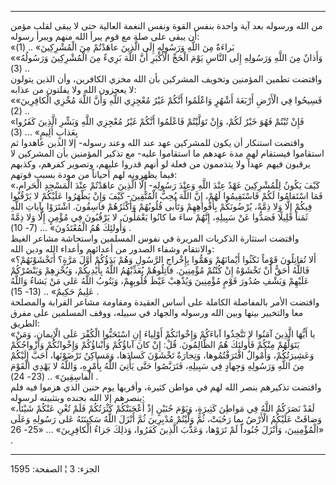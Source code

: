 ------------------------------------------------------------------------

من الله ورسوله بعد آية واحدة بنفس القوة ونفس النغمة العالية حتى لا يبقى
لقلب مؤمن أن يبقى على صلة مع قوم يبرأ الله منهم ويبرأ رسوله:  
«بَراءَةٌ مِنَ اللَّهِ وَرَسُولِهِ إِلَى الَّذِينَ عاهَدْتُمْ مِنَ الْمُشْرِكِينَ» .. (1)  
«وَأَذانٌ مِنَ اللَّهِ وَرَسُولِهِ إِلَى النَّاسِ يَوْمَ الْحَجِّ الْأَكْبَرِ أَنَّ اللَّهَ بَرِيءٌ مِنَ الْمُشْرِكِينَ
وَرَسُولُهُ» .. (3)  
واقتضت تطمين المؤمنين وتخويف المشركين بأن الله مخزي الكافرين، وأن الذين
يتولون لا يعجزون الله ولا يفلتون من عذابه:  
«فَسِيحُوا فِي الْأَرْضِ أَرْبَعَةَ أَشْهُرٍ وَاعْلَمُوا أَنَّكُمْ غَيْرُ مُعْجِزِي اللَّهِ وَأَنَّ اللَّهَ مُخْزِي
الْكافِرِينَ» .. (2)  
«فَإِنْ تُبْتُمْ فَهُوَ خَيْرٌ لَكُمْ، وَإِنْ تَوَلَّيْتُمْ فَاعْلَمُوا أَنَّكُمْ غَيْرُ مُعْجِزِي اللَّهِ وَبَشِّرِ الَّذِينَ
كَفَرُوا بِعَذابٍ أَلِيمٍ» ... (3)  
واقتضت استنكار أن يكون للمشركين عهد عند الله وعند رسوله- إلا الذين
عاهدوا ثم استقاموا فيستقام لهم مدة عهدهم ما استقاموا عليه- مع تذكير
المؤمنين بأن المشركين لا يرقبون فيهم عهداً ولا يتذممون من فعلة لو أنهم
قدروا عليهم، وتصوير كفرهم، وكذبهم فيما يظهرونه لهم أحياناً من مودة بسبب
قوتهم:  
«كَيْفَ يَكُونُ لِلْمُشْرِكِينَ عَهْدٌ عِنْدَ اللَّهِ وَعِنْدَ رَسُولِهِ- إِلَّا الَّذِينَ عاهَدْتُمْ عِنْدَ الْمَسْجِدِ
الْحَرامِ، فَمَا اسْتَقامُوا لَكُمْ فَاسْتَقِيمُوا لَهُمْ، إِنَّ اللَّهَ يُحِبُّ الْمُتَّقِينَ- كَيْفَ وَإِنْ
يَظْهَرُوا عَلَيْكُمْ لا يَرْقُبُوا فِيكُمْ إِلًّا وَلا ذِمَّةً، يُرْضُونَكُمْ بِأَفْواهِهِمْ وَتَأْبى قُلُوبُهُمْ
وَأَكْثَرُهُمْ فاسِقُونَ. اشْتَرَوْا بِآياتِ اللَّهِ ثَمَناً قَلِيلًا فَصَدُّوا عَنْ سَبِيلِهِ، إِنَّهُمْ ساءَ ما
كانُوا يَعْمَلُونَ. لا يَرْقُبُونَ فِي مُؤْمِنٍ إِلًّا وَلا ذِمَّةً وَأُولئِكَ هُمُ الْمُعْتَدُونَ» ... (7-
10) .  
واقتضت استثارة الذكريات المريرة في نفوس المسلمين واستجاشة مشاعر الغيظ
والانتقام وشفاء الصدور من أعدائهم وأعداء الله ودين الله:  
«أَلا تُقاتِلُونَ قَوْماً نَكَثُوا أَيْمانَهُمْ وَهَمُّوا بِإِخْراجِ الرَّسُولِ وَهُمْ بَدَؤُكُمْ أَوَّلَ مَرَّةٍ؟
أَتَخْشَوْنَهُمْ؟ فَاللَّهُ أَحَقُّ أَنْ تَخْشَوْهُ إِنْ كُنْتُمْ مُؤْمِنِينَ. قاتِلُوهُمْ يُعَذِّبْهُمُ اللَّهُ
بِأَيْدِيكُمْ، وَيُخْزِهِمْ وَيَنْصُرْكُمْ عَلَيْهِمْ وَيَشْفِ صُدُورَ قَوْمٍ مُؤْمِنِينَ وَيُذْهِبْ غَيْظَ قُلُوبِهِمْ،
وَيَتُوبُ اللَّهُ عَلى مَنْ يَشاءُ وَاللَّهُ عَلِيمٌ حَكِيمٌ» .. (13- 15) .  
واقتضت الأمر بالمفاصلة الكاملة على أساس العقيدة ومقاومة مشاعر القرابة
والمصلحة معا والتخيير بينها وبين الله ورسوله والجهاد في سبيله، ووقف
المسلمين على مفرق الطريق:  
«يا أَيُّهَا الَّذِينَ آمَنُوا لا تَتَّخِذُوا آباءَكُمْ وَإِخْوانَكُمْ أَوْلِياءَ إِنِ اسْتَحَبُّوا الْكُفْرَ
عَلَى الْإِيمانِ، وَمَنْ يَتَوَلَّهُمْ مِنْكُمْ فَأُولئِكَ هُمُ الظَّالِمُونَ. قُلْ: إِنْ كانَ آباؤُكُمْ
وَأَبْناؤُكُمْ وَإِخْوانُكُمْ وَأَزْواجُكُمْ وَعَشِيرَتُكُمْ، وَأَمْوالٌ اقْتَرَفْتُمُوها، وَتِجارَةٌ تَخْشَوْنَ
كَسادَها، وَمَساكِنُ تَرْضَوْنَها، أَحَبَّ إِلَيْكُمْ مِنَ اللَّهِ وَرَسُولِهِ وَجِهادٍ فِي سَبِيلِهِ، فَتَرَبَّصُوا
حَتَّى يَأْتِيَ اللَّهُ بِأَمْرِهِ، وَاللَّهُ لا يَهْدِي الْقَوْمَ الْفاسِقِينَ» .. (23- 24) .  
واقتضت تذكيرهم بنصر الله لهم في مواطن كثيرة، وأقربها يوم حنين الذي هزموا
فيه فلم ينصرهم إلا الله بجنده وبتثبيته لرسوله:  
«لَقَدْ نَصَرَكُمُ اللَّهُ فِي مَواطِنَ كَثِيرَةٍ، وَيَوْمَ حُنَيْنٍ إِذْ أَعْجَبَتْكُمْ كَثْرَتُكُمْ فَلَمْ تُغْنِ عَنْكُمْ
شَيْئاً، وَضاقَتْ عَلَيْكُمُ الْأَرْضُ بِما رَحُبَتْ، ثُمَّ وَلَّيْتُمْ مُدْبِرِينَ ثُمَّ أَنْزَلَ اللَّهُ سَكِينَتَهُ
عَلى رَسُولِهِ وَعَلَى الْمُؤْمِنِينَ، وَأَنْزَلَ جُنُوداً لَمْ تَرَوْها، وَعَذَّبَ الَّذِينَ كَفَرُوا، وَذلِكَ
جَزاءُ الْكافِرِينَ» ... «25- 26» .

------------------------------------------------------------------------

الجزء: 3 ¦ الصفحة: 1595

